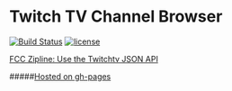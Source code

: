 # Twitch TV Channel Browser
[![Build Status](https://travis-ci.org/4iar/twitch-channel-browser.svg?branch=master)](https://travis-ci.org/4iar/twitch-channel-browser)
[![license](https://img.shields.io/badge/license-MIT-blue.svg)](https://mit-license.org/)

[FCC Zipline: Use the Twitchtv JSON API](https://www.freecodecamp.com/challenges/use-the-twitchtv-json-api)

#####[Hosted on gh-pages](https://4iar.github.io/twitch-channel-browser/)

